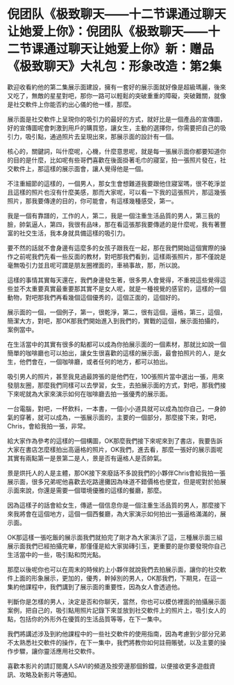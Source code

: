 # 倪团队《极致聊天——十二节课通过聊天让她爱上你》：倪团队《极致聊天——十二节课通过聊天让她爱上你》新：赠品《极致聊天》大礼包：形象改造：第2集

歡迎收看約他的第二集展示面建設，擁有一套好的展示面就好像是超級瑪麗，後來又吃了，無敵的星星對吧，那你一路可以輕鬆的突破重重的障礙，突破難關，就像是社交軟件上你能否約出心儀的他一樣，那麼。

展示面是社交軟件上呈現你的吸引力的最好的方式，就好比是一個產品的宣傳圖，好的宣傳圖呢會刺激到用戶的購買慾，讓女生，主動的選擇你，你需要把自己的吸引力，吸引點，通過照片去呈現出來，那展示面的設計有一個。

核心的，關鍵詞，叫什麼呢，心機，什麼意思呢，就是每一張展示面你都要知道你的目的是什麼，比如呢有些哥們喜歡在後面掛著毛巾的寢室，拍一張照片發在，社交軟件上，那這樣的展示面會，讓人覺得他是一個。

不注重細節的這樣的，一個男人，那女生會想難道我要跟他住寢室嗎，很不乾淨並且這樣的照片也沒有什麼美感，那而大家呢，可以看一下我的這張照片，那這幾張照片，那我要傳達的目的，你可能會，有這樣幾種感受，第一。

我是一個有靠譜的，工作的人，第二，我是一個注重生活品質的男人，第三我的臉，帥氣逼人，第四，我很有品味，那在看這張那我要傳遞的是什麼呢，我有著豐富的社交生活，我本身就具備這樣的吸引力。

要不然的話就不會身邊有這麼多的女孩子跟我在一起，那在我們開始這個實際的操作之前呢我們先看一些反面的教材，對吧那我們看到，這樣兩張照片，那不僅說是毫無吸引力並且呢可謂是朋友圈裡面的，車禍事故，那，所以說。

這樣的事情其實每天還在，我們身邊發生著，很多男人會覺得，不重視這些覺得這些並不太重要真實最重要那其實不是女人呢，就是一種視覺的感官的，這樣的一個動物，對吧那我們再看幾個這個優秀的，這個正面的，這個好的。

展示面的一個，一個例子，第一，很乾淨，第二，很有這個，逼格，第三，這個，簡潔大方，對吧，那OK那我們開始進入到我們的，實戰的這個，展示面拍攝的，案例當中。

在生活當中的其實有很多的點都可以成為你拍展示面的一個素材，那就比如說一個簡單的咖啡廳也可以拍出，讓女生很喜歡的這樣的展示面，最會拍照片的人，是女生，他們會在，一個咖啡廳，或者任何的地方，都可以拍出。

吸引男人的照片，甚至我見過最誇張的是他們在，100張照片當中選出一張，用來發朋友圈，那麼我們同樣可以去學習，女生，去拍展示面的方式，對吧，那我們接下來呢就為大家來演示如何在咖啡廳去拍一張優秀的展示面。

一台電腦，對吧，一杯飲料，一本書，一個小小道具就可以成為加你自己，一身帥氣的穿著，就可以成為，一張展示面的，主要的一個部分，那麼接下來，對吧，Chris，會給我拍一張，非常。

給大家作為參考的這樣的一個構圖，OK那麼我們接下來呢來到了書店，我要告訴大家在書店怎麼樣拍出高逼格的照片，OK我們，進去看，那麼一張好的展示面呢其實有兩點第一是景第二是人，景是否有逼格人是否帥氣。

景是烘托人的人是主體，那OK接下來廢話不多說我們的小夥伴Chris會給我拍一張展示面，很多兄弟呢他喜歡去吃路邊攤因為味道不錯價格也便宜，但是呢對於拍展示面來說，你還是需要一個環境優雅的這樣的餐廳，那麼。

因為這樣子的話會給女生，傳遞一個信息你是一個注重生活品質的男人，那麼接下來我將會在這個地方，這個一個西餐廳，為大家演示如何拍出一張逼格滿滿的，展示面。

OK那這樣一張吃飯的展示面我們就拍完了剛才為大家演示了這，三種展示面三組展示面我們已經拍攝完畢，那僅僅是給大家拋磚引玉，更重要的是你要發現你自己生活當中的一些，吸引點和閃光點。

那麼以後呢你也可以在周末的時候約上小夥伴就說我們去拍展示面，讓你的社交軟件上面的形象展示，更加的，優秀，幹掉別的男人，OK那我們，下期見，在這一集約他課程中，我們講到了展示面的重要性，因為女人會透過他。

判斷你是怎樣的男人，決定是否和你聊天，當然，你也可以模仿裡面的拍攝展示面案例，把自己的，吸引點用照片記錄下來並放到社交軟件上的照片上，吸引女人的點，包括你的外形外在優質的生活品質等等，在下一集中。

我們將講述涉及到約他課程中的一些社交軟件的使用指南，因為考慮到少部分兄弟不太熟悉社交軟件的操作，在下一集中，我們將教你如何註冊賬號，以及主要的操作步驟，讓你靈活應用社交軟件。

喜歡本影片的請訂閱魔人SAVI的頻道及按旁邊那個鈴鐺，以便接收更多遊戲資訊、攻略及新影片等通知。